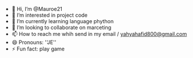 - 👋 Hi, I’m @Mauroe21
- 👀 I’m interested in project code
- 🌱 I’m currently learning language phython
- 💞️ I’m looking to collaborate on marceting
- 📫 How to reach me whih send in my email / yahyahafid800@gmail.com
- 😄 Pronouns: ''JE''
- ⚡ Fun fact: play game 

<!---
Mauroe21/Mauroe21 is a ✨ special ✨ repository because its `README.md` (this file) appears on your GitHub profile.
You can click the Preview link to take a look at your changes.
--->
